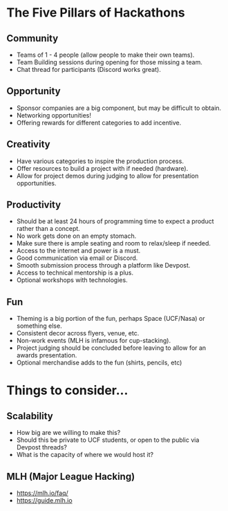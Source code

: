 # The Five Pillars of Hackathons
## Community
- Teams of 1 - 4 people (allow people to make their own teams).
- Team Building sessions during opening for those missing a team.
- Chat thread for participants (Discord works great).
## Opportunity
- Sponsor companies are a big component, but may be difficult to obtain.
- Networking opportunities!
- Offering rewards for different categories to add incentive.
## Creativity
- Have various categories to inspire the production process.
- Offer resources to build a project with if needed (hardware).
- Allow for project demos during judging to allow for presentation opportunities.
## Productivity
- Should be at least 24 hours of programming time to expect a product rather than a concept.
- No work gets done on an empty stomach.
- Make sure there is ample seating and room to relax/sleep if needed.
- Access to the internet and power is a must.
- Good communication via email or Discord.
- Smooth submission process through a platform like Devpost.
- Access to technical mentorship is a plus.
- Optional workshops with technologies.
## Fun
- Theming is a big portion of the fun, perhaps Space (UCF/Nasa) or something else.
- Consistent decor across flyers, venue, etc. 
- Non-work events (MLH is infamous for cup-stacking).
- Project judging should be concluded before leaving to allow for an awards presentation.
- Optional merchandise adds to the fun (shirts, pencils, etc)
# Things to consider...
## Scalability
- How big are we willing to make this?
- Should this be private to UCF students, or open to the public via Devpost threads?
- What is the capacity of where we would host it?
## MLH (Major League Hacking)
- https://mlh.io/faq/
- https://guide.mlh.io

